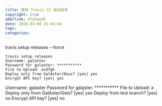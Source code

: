 ```yaml
---
title: 使用 Travis CI 自动发布
copyright: true
abbrlink: 47a3aed6
date: 2018-03-04 15:44:44
tags:
categories:
---
```

travis setup releases --force

```
travis setup releases
Username: galaster
Password for galaster: ***********
File to Upload: asdfgh
Deploy only from GalAster/Deus? |yes| yes
Encrypt API key? |yes| yes
```

Username: galaster
Password for galaster: ***********
File to Upload: a
Deploy only from GalAster/Geis? |yes| yes
Deploy from test branch? |yes| no
Encrypt API key? |yes| no
